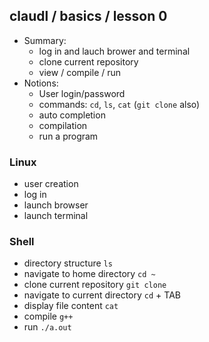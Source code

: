 ## claudl / basics / lesson 0

- Summary:
  - log in and lauch brower and terminal
  - clone current repository
  - view / compile / run
- Notions:
  - User login/password
  - commands: `cd`, `ls`, `cat` (`git clone` also)
  - auto completion
  - compilation
  - run a program

### Linux
- user creation
- log in
- launch browser
- launch terminal

### Shell
- directory structure
`ls`
- navigate to home directory
`cd ~`
- clone current repository
`git clone`
- navigate to current directory
`cd` + TAB
- display file content
`cat`
- compile
`g++`
- run
`./a.out`
